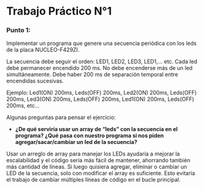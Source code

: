 # Trabajo Práctico N°1

### Punto 1:

Implementar un programa que genere una secuencia periódica con los leds de la placa NUCLEO-F429ZI.

La secuencia debe seguir el orden: LED1, LED2, LED3, LED1,... etc.
Cada led debe permanecer encendido 200 ms.  No debe encenderse más de un led simultáneamente. Debe haber 200 ms de separación temporal entre encendidas sucesivas.

Ejemplo: Led1(ON) 200ms, Leds(OFF) 200ms, Led2(ON) 200ms, Leds(OFF) 200ms, Led3(ON) 200ms, Leds(OFF) 200ms, Led1(ON) 200ms, Leds(OFF) 200ms, etc...

Algunas preguntas para pensar el ejercicio:

* **¿De qué serviría usar un array de “leds” con la secuencia en el programa? ¿Qué pasa con nuestro programa si nos piden agregar/sacar/cambiar un led de la secuencia?**

Usar un arreglo de array para manejar los LEDs ayudaría a mejorar la escalabilidad y el código sería más fácil de mantener, ahorrando también más cantidad de líneas. Si luego quisiera agregar, eliminar o cambiar un LED de la secuencia, solo con modificar el array es suficiente. Esto evitaría el trabajo de cambiar múltiples líneas de código en el bucle principal.
